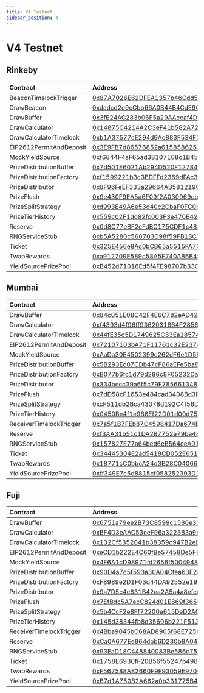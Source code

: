 ```yaml
---
title: V4 Testnet
sidebar_position: 4
---
```


# V4 Testnet

## Rinkeby

| Contract                 | Address                                                                                                                       | Artifact                                                                                                             |
| :----------------------- | :---------------------------------------------------------------------------------------------------------------------------- | :------------------------------------------------------------------------------------------------------------------- |
| BeaconTimelockTrigger    | [0x87A7026E62DFEA1357b46Cdd5a464F965C221298](https://rinkeby.etherscan.io/address/0x87A7026E62DFEA1357b46Cdd5a464F965C221298) | [Artifact](https://github.com/pooltogether/v4-testnet/tree/master/deployments/rinkeby/BeaconTimelockTrigger.json)    |
| DrawBeacon               | [0xdadcd2e9cCbb66A0B44B4CdE907c5c67Cb4a529E](https://rinkeby.etherscan.io/address/0xdadcd2e9cCbb66A0B44B4CdE907c5c67Cb4a529E) | [Artifact](https://github.com/pooltogether/v4-testnet/tree/master/deployments/rinkeby/DrawBeacon.json)               |
| DrawBuffer               | [0x3fE24AC283b06F5a29AAccaf4Df2d3b72BF4c275](https://rinkeby.etherscan.io/address/0x3fE24AC283b06F5a29AAccaf4Df2d3b72BF4c275) | [Artifact](https://github.com/pooltogether/v4-testnet/tree/master/deployments/rinkeby/DrawBuffer.json)               |
| DrawCalculator           | [0x14875C4214A2C3eF41b582A72B793344BF1cACBf](https://rinkeby.etherscan.io/address/0x14875C4214A2C3eF41b582A72B793344BF1cACBf) | [Artifact](https://github.com/pooltogether/v4-testnet/tree/master/deployments/rinkeby/DrawCalculator.json)           |
| DrawCalculatorTimelock   | [0xb1A37577cE294d9Ac883F534F1976c32991A0a8B](https://rinkeby.etherscan.io/address/0xb1A37577cE294d9Ac883F534F1976c32991A0a8B) | [Artifact](https://github.com/pooltogether/v4-testnet/tree/master/deployments/rinkeby/DrawCalculatorTimelock.json)   |
| EIP2612PermitAndDeposit  | [0x3E9FB7d86576852a6158586253Cd15500D8057DF](https://rinkeby.etherscan.io/address/0x3E9FB7d86576852a6158586253Cd15500D8057DF) | [Artifact](https://github.com/pooltogether/v4-testnet/tree/master/deployments/rinkeby/EIP2612PermitAndDeposit.json)  |
| MockYieldSource          | [0xf6844F4aF65ad38107108c1B455532ecE2b07F4D](https://rinkeby.etherscan.io/address/0xf6844F4aF65ad38107108c1B455532ecE2b07F4D) | [Artifact](https://github.com/pooltogether/v4-testnet/tree/master/deployments/rinkeby/MockYieldSource.json)          |
| PrizeDistributionBuffer  | [0x7d501E6021Ab294D520F127849dE824BE399d5cB](https://rinkeby.etherscan.io/address/0x7d501E6021Ab294D520F127849dE824BE399d5cB) | [Artifact](https://github.com/pooltogether/v4-testnet/tree/master/deployments/rinkeby/PrizeDistributionBuffer.json)  |
| PrizeDistributionFactory | [0xf1599221b3c3BDFFd2369dFAc3087a8a5cbaaf2C](https://rinkeby.etherscan.io/address/0xf1599221b3c3BDFFd2369dFAc3087a8a5cbaaf2C) | [Artifact](https://github.com/pooltogether/v4-testnet/tree/master/deployments/rinkeby/PrizeDistributionFactory.json) |
| PrizeDistributor         | [0x8F96FeEF333a29664AB5812190294618F555FD3c](https://rinkeby.etherscan.io/address/0x8F96FeEF333a29664AB5812190294618F555FD3c) | [Artifact](https://github.com/pooltogether/v4-testnet/tree/master/deployments/rinkeby/PrizeDistributor.json)         |
| PrizeFlush               | [0x9e430F9EA5a6F09f2A030969cb3C235d926a90A2](https://rinkeby.etherscan.io/address/0x9e430F9EA5a6F09f2A030969cb3C235d926a90A2) | [Artifact](https://github.com/pooltogether/v4-testnet/tree/master/deployments/rinkeby/PrizeFlush.json)               |
| PrizeSplitStrategy       | [0xd993E49A6e53d40c2CbaF0FC0bc00AcAC3ffEAb1](https://rinkeby.etherscan.io/address/0xd993E49A6e53d40c2CbaF0FC0bc00AcAC3ffEAb1) | [Artifact](https://github.com/pooltogether/v4-testnet/tree/master/deployments/rinkeby/PrizeSplitStrategy.json)       |
| PrizeTierHistory         | [0x559c02F1dd82fc003F3e470B42195593ADd0B6Dd](https://rinkeby.etherscan.io/address/0x559c02F1dd82fc003F3e470B42195593ADd0B6Dd) | [Artifact](https://github.com/pooltogether/v4-testnet/tree/master/deployments/rinkeby/PrizeTierHistory.json)         |
| Reserve                  | [0x0d8C77eBF2eFdBC175CDF1c484819683630228B4](https://rinkeby.etherscan.io/address/0x0d8C77eBF2eFdBC175CDF1c484819683630228B4) | [Artifact](https://github.com/pooltogether/v4-testnet/tree/master/deployments/rinkeby/Reserve.json)                  |
| RNGServiceStub           | [0xb5A5280c568703C98f59FB18C774ff2dE5fCA902](https://rinkeby.etherscan.io/address/0xb5A5280c568703C98f59FB18C774ff2dE5fCA902) | [Artifact](https://github.com/pooltogether/v4-testnet/tree/master/deployments/rinkeby/RNGServiceStub.json)           |
| Ticket                   | [0x325E456e8Ac0bCB65a5515FA70B6b9D581809c36](https://rinkeby.etherscan.io/address/0x325E456e8Ac0bCB65a5515FA70B6b9D581809c36) | [Artifact](https://github.com/pooltogether/v4-testnet/tree/master/deployments/rinkeby/Ticket.json)                   |
| TwabRewards              | [0xa912709E589c58A5F740AB6B49A035A2e4eF9b74](https://rinkeby.etherscan.io/address/0xa912709E589c58A5F740AB6B49A035A2e4eF9b74) | [Artifact](https://github.com/pooltogether/v4-testnet/tree/master/deployments/rinkeby/TwabRewards.json)              |
| YieldSourcePrizePool     | [0xB452d71016Ed5f4FE98707b33C005fE9E17Fba19](https://rinkeby.etherscan.io/address/0xB452d71016Ed5f4FE98707b33C005fE9E17Fba19) | [Artifact](https://github.com/pooltogether/v4-testnet/tree/master/deployments/rinkeby/YieldSourcePrizePool.json)     |

## Mumbai

| Contract                 | Address                                                                                                                                 | Artifact                                                                                                            |
| :----------------------- | :-------------------------------------------------------------------------------------------------------------------------------------- | :------------------------------------------------------------------------------------------------------------------ |
| DrawBuffer               | [0x84c051E08C42F4E6C782eAD427f4C82E1a147905](https://explorer-mumbai.maticvigil.com/address/0x84c051E08C42F4E6C782eAD427f4C82E1a147905) | [Artifact](https://github.com/pooltogether/v4-testnet/tree/master/deployments/mumbai/DrawBuffer.json)               |
| DrawCalculator           | [0xf4393d4f96ff9362031864F285644E9301A9E69b](https://explorer-mumbai.maticvigil.com/address/0xf4393d4f96ff9362031864F285644E9301A9E69b) | [Artifact](https://github.com/pooltogether/v4-testnet/tree/master/deployments/mumbai/DrawCalculator.json)           |
| DrawCalculatorTimelock   | [0x44fE35c5D1749625C33Ea1857487c43195BA0B71](https://explorer-mumbai.maticvigil.com/address/0x44fE35c5D1749625C33Ea1857487c43195BA0B71) | [Artifact](https://github.com/pooltogether/v4-testnet/tree/master/deployments/mumbai/DrawCalculatorTimelock.json)   |
| EIP2612PermitAndDeposit  | [0x72107103bA71F11761c32E2374611e349BA2Ee44](https://explorer-mumbai.maticvigil.com/address/0x72107103bA71F11761c32E2374611e349BA2Ee44) | [Artifact](https://github.com/pooltogether/v4-testnet/tree/master/deployments/mumbai/EIP2612PermitAndDeposit.json)  |
| MockYieldSource          | [0xAaDa30E4502399c262dF6e1D5Befc97e8E7A9898](https://explorer-mumbai.maticvigil.com/address/0xAaDa30E4502399c262dF6e1D5Befc97e8E7A9898) | [Artifact](https://github.com/pooltogether/v4-testnet/tree/master/deployments/mumbai/MockYieldSource.json)          |
| PrizeDistributionBuffer  | [0x5B293Ec07CDb47cF86aEFe5ba800D8C0d08DB6F6](https://explorer-mumbai.maticvigil.com/address/0x5B293Ec07CDb47cF86aEFe5ba800D8C0d08DB6F6) | [Artifact](https://github.com/pooltogether/v4-testnet/tree/master/deployments/mumbai/PrizeDistributionBuffer.json)  |
| PrizeDistributionFactory | [0xB077b6fc1d79d286c8F05232Da04c8E32B2a6603](https://explorer-mumbai.maticvigil.com/address/0xB077b6fc1d79d286c8F05232Da04c8E32B2a6603) | [Artifact](https://github.com/pooltogether/v4-testnet/tree/master/deployments/mumbai/PrizeDistributionFactory.json) |
| PrizeDistributor         | [0x334becc39a6f5c79F78566134828974f015B7177](https://explorer-mumbai.maticvigil.com/address/0x334becc39a6f5c79F78566134828974f015B7177) | [Artifact](https://github.com/pooltogether/v4-testnet/tree/master/deployments/mumbai/PrizeDistributor.json)         |
| PrizeFlush               | [0x7dD58cF1653e484cad3408Bd3Fc2b4faea121486](https://explorer-mumbai.maticvigil.com/address/0x7dD58cF1653e484cad3408Bd3Fc2b4faea121486) | [Artifact](https://github.com/pooltogether/v4-testnet/tree/master/deployments/mumbai/PrizeFlush.json)               |
| PrizeSplitStrategy       | [0xcF511db2Bca43078d192C4f56D9814a1A1f91546](https://explorer-mumbai.maticvigil.com/address/0xcF511db2Bca43078d192C4f56D9814a1A1f91546) | [Artifact](https://github.com/pooltogether/v4-testnet/tree/master/deployments/mumbai/PrizeSplitStrategy.json)       |
| PrizeTierHistory         | [0x0450Be4f1e986Ef22D01d00d75dcb593E6840057](https://explorer-mumbai.maticvigil.com/address/0x0450Be4f1e986Ef22D01d00d75dcb593E6840057) | [Artifact](https://github.com/pooltogether/v4-testnet/tree/master/deployments/mumbai/PrizeTierHistory.json)         |
| ReceiverTimelockTrigger  | [0x7a5f1B7FEb87C4598417Da674EBFDD0C1bfE6157](https://explorer-mumbai.maticvigil.com/address/0x7a5f1B7FEb87C4598417Da674EBFDD0C1bfE6157) | [Artifact](https://github.com/pooltogether/v4-testnet/tree/master/deployments/mumbai/ReceiverTimelockTrigger.json)  |
| Reserve                  | [0xf3AA31b51c1DA2B7752e79be485fd089cD68ef4B](https://explorer-mumbai.maticvigil.com/address/0xf3AA31b51c1DA2B7752e79be485fd089cD68ef4B) | [Artifact](https://github.com/pooltogether/v4-testnet/tree/master/deployments/mumbai/Reserve.json)                  |
| RNGServiceStub           | [0x157827E77a64bed6eB564eeA917C24dE525186Ce](https://explorer-mumbai.maticvigil.com/address/0x157827E77a64bed6eB564eeA917C24dE525186Ce) | [Artifact](https://github.com/pooltogether/v4-testnet/tree/master/deployments/mumbai/RNGServiceStub.json)           |
| Ticket                   | [0x34445304E2ad5418CD052E6511652a5dA80aA0aE](https://explorer-mumbai.maticvigil.com/address/0x34445304E2ad5418CD052E6511652a5dA80aA0aE) | [Artifact](https://github.com/pooltogether/v4-testnet/tree/master/deployments/mumbai/Ticket.json)                   |
| TwabRewards              | [0x18771cC0bbcA24d3B28C040669DCc7b5Ffba30FB](https://explorer-mumbai.maticvigil.com/address/0x18771cC0bbcA24d3B28C040669DCc7b5Ffba30FB) | [Artifact](https://github.com/pooltogether/v4-testnet/tree/master/deployments/mumbai/TwabRewards.json)              |
| YieldSourcePrizePool     | [0xff349E7c5d8815cf058252393D104117e1BADBC1](https://explorer-mumbai.maticvigil.com/address/0xff349E7c5d8815cf058252393D104117e1BADBC1) | [Artifact](https://github.com/pooltogether/v4-testnet/tree/master/deployments/mumbai/YieldSourcePrizePool.json)     |

## Fuji

| Contract                 | Address                                                                                                                       | Artifact                                                                                                          |
| :----------------------- | :---------------------------------------------------------------------------------------------------------------------------- | :---------------------------------------------------------------------------------------------------------------- |
| DrawBuffer               | [0x6751a79ee2B73C8599c1586e33a843682E07DdCb](https://testnet.snowtrace.io/address/0x6751a79ee2B73C8599c1586e33a843682E07DdCb) | [Artifact](https://github.com/pooltogether/v4-testnet/tree/master/deployments/fuji/DrawBuffer.json)               |
| DrawCalculator           | [0xBF4D3eAAC53eeF96a3223B3a9b8E223a26dbd25E](https://testnet.snowtrace.io/address/0xBF4D3eAAC53eeF96a3223B3a9b8E223a26dbd25E) | [Artifact](https://github.com/pooltogether/v4-testnet/tree/master/deployments/fuji/DrawCalculator.json)           |
| DrawCalculatorTimelock   | [0x132Cf5352041b38359c947B2eBB0822f64bdd7F1](https://testnet.snowtrace.io/address/0x132Cf5352041b38359c947B2eBB0822f64bdd7F1) | [Artifact](https://github.com/pooltogether/v4-testnet/tree/master/deployments/fuji/DrawCalculatorTimelock.json)   |
| EIP2612PermitAndDeposit  | [0xeCD1b222E4C60fBe57458De5F8b2f714b837677E](https://testnet.snowtrace.io/address/0xeCD1b222E4C60fBe57458De5F8b2f714b837677E) | [Artifact](https://github.com/pooltogether/v4-testnet/tree/master/deployments/fuji/EIP2612PermitAndDeposit.json)  |
| MockYieldSource          | [0x4F6A1cD98971fd2656f50049486dfFa96F7349a2](https://testnet.snowtrace.io/address/0x4F6A1cD98971fd2656f50049486dfFa96F7349a2) | [Artifact](https://github.com/pooltogether/v4-testnet/tree/master/deployments/fuji/MockYieldSource.json)          |
| PrizeDistributionBuffer  | [0x90D4a7c5f593a30A04Cfea63F28ad90E2974bbfE](https://testnet.snowtrace.io/address/0x90D4a7c5f593a30A04Cfea63F28ad90E2974bbfE) | [Artifact](https://github.com/pooltogether/v4-testnet/tree/master/deployments/fuji/PrizeDistributionBuffer.json)  |
| PrizeDistributionFactory | [0xF8989e2D1F03d44DA92552e1997Df63bcFB6654C](https://testnet.snowtrace.io/address/0xF8989e2D1F03d44DA92552e1997Df63bcFB6654C) | [Artifact](https://github.com/pooltogether/v4-testnet/tree/master/deployments/fuji/PrizeDistributionFactory.json) |
| PrizeDistributor         | [0x9a7D5c4c631B42ea2A5a4a8efce5961f9EB7c277](https://testnet.snowtrace.io/address/0x9a7D5c4c631B42ea2A5a4a8efce5961f9EB7c277) | [Artifact](https://github.com/pooltogether/v4-testnet/tree/master/deployments/fuji/PrizeDistributor.json)         |
| PrizeFlush               | [0x7EfBdc5A7ecC824d01E869f365CCcDA912E4768a](https://testnet.snowtrace.io/address/0x7EfBdc5A7ecC824d01E869f365CCcDA912E4768a) | [Artifact](https://github.com/pooltogether/v4-testnet/tree/master/deployments/fuji/PrizeFlush.json)               |
| PrizeSplitStrategy       | [0x5b4CcF2e8Ff72200e615DeD2A070363425519287](https://testnet.snowtrace.io/address/0x5b4CcF2e8Ff72200e615DeD2A070363425519287) | [Artifact](https://github.com/pooltogether/v4-testnet/tree/master/deployments/fuji/PrizeSplitStrategy.json)       |
| PrizeTierHistory         | [0x145d38344fb8d35606b221F513d2BaEa2691c029](https://testnet.snowtrace.io/address/0x145d38344fb8d35606b221F513d2BaEa2691c029) | [Artifact](https://github.com/pooltogether/v4-testnet/tree/master/deployments/fuji/PrizeTierHistory.json)         |
| ReceiverTimelockTrigger  | [0x4Bba9045bC68AD8905f68E72505a3FaC167202F2](https://testnet.snowtrace.io/address/0x4Bba9045bC68AD8905f68E72505a3FaC167202F2) | [Artifact](https://github.com/pooltogether/v4-testnet/tree/master/deployments/fuji/ReceiverTimelockTrigger.json)  |
| Reserve                  | [0xCa0A677Ee864dbb6D230b8A0433f7AeDe869c4CF](https://testnet.snowtrace.io/address/0xCa0A677Ee864dbb6D230b8A0433f7AeDe869c4CF) | [Artifact](https://github.com/pooltogether/v4-testnet/tree/master/deployments/fuji/Reserve.json)                  |
| RNGServiceStub           | [0x93EaD18C448840083Be586c759067c975f101162](https://testnet.snowtrace.io/address/0x93EaD18C448840083Be586c759067c975f101162) | [Artifact](https://github.com/pooltogether/v4-testnet/tree/master/deployments/fuji/RNGServiceStub.json)           |
| Ticket                   | [0x1758E6930fF20B56f55247b498E0a4dc01360234](https://testnet.snowtrace.io/address/0x1758E6930fF20B56f55247b498E0a4dc01360234) | [Artifact](https://github.com/pooltogether/v4-testnet/tree/master/deployments/fuji/Ticket.json)                   |
| TwabRewards              | [0xF567588A82660F9F93059E97063360900387a2cc](https://testnet.snowtrace.io/address/0xF567588A82660F9F93059E97063360900387a2cc) | [Artifact](https://github.com/pooltogether/v4-testnet/tree/master/deployments/fuji/TwabRewards.json)              |
| YieldSourcePrizePool     | [0xB7d1A750B2A662a0b331775B4EC21EaB0BdB84B7](https://testnet.snowtrace.io/address/0xB7d1A750B2A662a0b331775B4EC21EaB0BdB84B7) | [Artifact](https://github.com/pooltogether/v4-testnet/tree/master/deployments/fuji/YieldSourcePrizePool.json)     |

